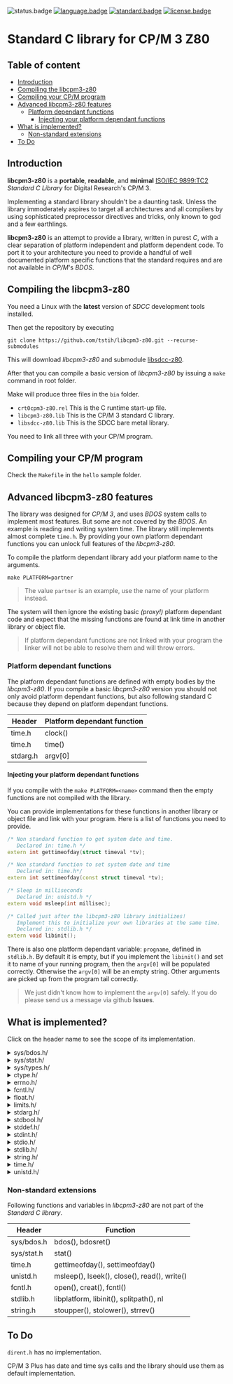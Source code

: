 ![status.badge] [![language.badge]][language.url] [![standard.badge]][standard.url] [![license.badge]][license.url]

# Standard C library for CP/M 3 Z80

## Table of content

- [Introduction](#introduction)
- [Compiling the libcpm3-z80](#compiling-the-libcpm3-z80)
- [Compiling your CP/M program](#compiling-your-cpm-program)
- [Advanced libcpm3-z80 features](#advanced-libcpm3-z80-features)
  * [Platform dependant functions](#platform-dependant-functions)
      + [Injecting your platform dependant functions](#injecting-your-platform-dependant-functions)
- [What is implemented?](#what-is-implemented-)
    * [Non-standard extensions](#non-standard-extensions)
- [To Do](#to-do)

## Introduction

**libcpm3-z80** is a **portable**, **readable**, and **minimal** [ISO/IEC 9899:TC2](http://www.open-std.org/jtc1/sc22/wg14/www/docs/n1124.pdf) *Standard C Library* for Digital Research's CP/M 3.

Implementing a standard library shouldn't be a daunting task. Unless the library immoderately aspires to target all architectures and all compilers by using sophisticated preprocessor directives and tricks, 
only known to god and a few earthlings.

**libcpm3-z80** is an attempt to provide a library, written in purest *C*, with a clear separation of platform independent and platform dependent code. To port it to your architecture you need to provide a handful of well documented platform specific functions that the standard requires and are not available in *CP/M*'s *BDOS*.


## Compiling the libcpm3-z80

You need a Linux with the **latest** version of *SDCC* development tools installed.

Then get the repository by executing 

`git clone https://github.com/tstih/libcpm3-z80.git --recurse-submodules`

This will download *libcpm3-z80* and submodule [libsdcc-z80](https://github.com/tstih/libsdcc-z80). 

After that you can compile a basic version of *libcpm3-z80* by issuing a `make` command in root folder.

Make will produce three files in the `bin` folder.
 * `crt0cpm3-z80.rel` This is the C runtime start-up file.
 * `libcpm3-z80.lib` This is the CP/M 3 standard C library.
 * `libsdcc-z80.lib` This is the SDCC bare metal library.

You need to link all three with your CP/M program.

## Compiling your CP/M program

Check the `Makefile` in the `hello` sample folder.

## Advanced libcpm3-z80 features

The library was designed for *CP/M 3*, and uses *BDOS* system calls to implement most features. But some are not covered by the *BDOS*. An example is reading and writing system time. The library still implements almost complete `time.h`. By providing your own platform dependant functions you can unlock full features of the *libcpm3-z80*.

To compile the platform dependant library add your platform name to the arguments. 

~~~
make PLATFORM=partner
~~~

 > The value `partner` is an example, use the name of your
 > platform instead. 
 
The system will then ignore the existing basic *(proxy!)* platform dependant code and expect that the missing functions are found at link time in another library or object file.

 > If platform dependant functions are not linked with your program 
 > the linker will not be able to resolve them and will throw errors.

### Platform dependant functions

The platform dependant functions are defined with empty bodies
by the *libcpm3-z80*. If you compile a basic *libcpm3-z80* version
you should not only avoid platform dependant functions, but also
following standard C because they depend on platform dependant
functions.


| Header     | Platform dependant function    |
|------------|--------------------------------| 
| time.h     | clock()                        |
| time.h     | time()                         |
| stdarg.h   | argv[0]                        |


#### Injecting your platform dependant functions

If you compile with the `make PLATFORM=<name>` command then
the empty functions are not compiled with the library. 

You can provide implementations for these functions in another
library or object file and link with your program. Here is a list
of functions you need to provide.

~~~cpp
/* Non standard function to get system date and time.
   Declared in: time.h */
extern int gettimeofday(struct timeval *tv);

/* Non standard function to set system date and time 
   Declared in: time.h*/
extern int settimeofday(const struct timeval *tv);

/* Sleep in milliseconds
   Declared in: unistd.h */
extern void msleep(int millisec);

/* Called just after the libcpm3-z80 library initializes!
   Implement this to initialize your own libraries at the same time.
   Declared in: stdlib.h */
extern void libinit();
~~~

There is also one platform dependant variable: `progname`, defined
in `stdlib.h`. By default it is empty, but if you implement the
`libinit()` and set it to name of your running program, then the
`argv[0]` will be populated correctly. Otherwise the `argv[0]` 
will be an empty string. Other arguments are picked up from the 
program tail correctly.

 > We just didn't know how to implement the `argv[0]` safely.
 > If you do please send us a message via github **Issues**.

## What is implemented?

Click on the header name to see the scope of its implementation.

<details><summary>sys/bdos.h/</summary>

~~~cpp
/* The usual exit codes. */
#define BDOS_SUCCESS 0
#define BDOS_FAILURE 0xff

/* CP/M 3 BDOS function codes
 * See here: https://www.seasip.info/Cpm/bdos.html
 */

/* Process commands */
#define P_TERMCPM       0               /* Process terminate */
#define P_CODE          108             /* Set process return code */
/* Console commands */
#define C_READ          1               /* Console read */
#define C_WRITE         2               /* Console write */
#define C_RAWIO         6               /* Console raw input */
#define C_DELIMIT       110             /* Get or set delimiter $ */
#define C_WRITEBLK      111             /* Send block of text to console */
/* Drive commands */
#define DRV_SET         14              /* Set drive */
#define DRV_LOGINVEC    24              /* Enumerate drives */
#define DRV_GET         25              /* Get current drive */
#define DRV_DPB         31              /* Get drive info block */
/* File commands */
#define F_OPEN          15              /* Open file */
#define F_CLOSE         16              /* Close file */
#define F_READ          20              /* Read from file */
#define F_WRITE         21              /* Write to file */
#define F_MAKE          22              /* Create file */
#define F_DMAOFF        26              /* Set DMA offset */
#define F_USERNUM       32              /* Get/set user area */
#define F_READRAND      33              /* Read random record */
#define F_WRITERAND     34              /* Write random record */
#define F_SIZE          35              /* Get file size in blocks */
#define F_RANDREC       36              /* Store current pos. */
#define F_TRUNCATE      99              /* Truncate a file */
#define F_PARSE         152             /* Parse filename into FCB. */

/* BDOS return code */
typedef struct bdos_ret_s {
    uint8_t reta;                       /* return code in reg A */
    uint8_t retb;                       /* return code in reg B */
    uint16_t rethl;                     /* return code in HL */
} bdos_ret_t;


/* Hadrware errors, returned in the H register. */
#define HWERR_SOFTWARE  0               /* Software error (i.e. file not found)*/
#define HWERR_DRV_SEL   1               /* Cant access drive */
#define HWERR_DISK_RO   2               /* Disk is read only */
#define HWERR_FILE_RO   3               /* File is read only */
#define HWERR_INV_DRV   4               /* Invalid drive */
#define HWERR_FOPEN     5               /* File is already open */
#define HWERR_CHECKSUM  6               /* FCB checksum error */
#define HWERR_PASSWORD  7               /* Password error */
#define HWERR_FEXISTS   8               /* File already exists */
#define HWERR_INV_FNME  9               /* Name contains ? */


/* Call bdos, return register A. */
extern uint8_t bdos(uint8_t fn, uint16_t param);

/* Call bdos, return results. */
extern bdos_ret_t *bdosret(uint8_t fn, uint16_t param, bdos_ret_t *p);
~~~
</details>  

<details><summary>sys/stat.h/</summary>

~~~cpp
struct stat {
    char        st_drive;               /* A - P */
    uint8_t     st_user;                /* 0 - 15 */
    off_t       st_size;                /* Total size, in bytes */
    uint16_t    st_blksize;             /* Block size */
    uint16_t    st_blocks;              /* Number of blocks */
    uint8_t     st_lrb;                 /* Last record byte count */
};

/* Read file stat. */
extern int stat(char *pathname, struct stat *statbuf);
~~~
</details>  

<details><summary>sys/types.h/</summary>

~~~cpp
/* This should be signed size, but it is too short. */
typedef long ssize_t;

/* Used to represent file sizes. */
typedef long off_t;
~~~
</details>


<details><summary>ctype.h/</summary>

~~~cpp
/* True if char is a letter. */
extern bool isalpha(int c);

/* True if char is white space. */
extern bool isspace(int c);

/* True if char is punctuation. */
extern bool ispunct(int c);

/* True if char is a digit */
extern bool isdigit(int c);

/* Returns char, converted to lowercase. */
extern int tolower(int c);

/* Return char converted to uppercase */
extern int toupper(int c);
~~~
</details>  


<details><summary>errno.h/</summary>

~~~cpp
#define ENOENT      2       /* no such file or directory */
#define	EIO         5       /* I/O error */
#define	E2BIG       7       /* argument list too long */
#define EBADF       9       /* bad file descriptor */
#define	EAGAIN      11      /* try again */
#define EWOULDBLOCK EAGAIN  /* -"- */
#define	ENOMEM      12      /* out of memory */
#define EINVAL      22      /* negative offset or offset beyond end of file? Invalid address */
#define ENFILE      23      /* too many open files (file table overflow) */
#define	ENOTTY      25      /* not a typewriter */
#define	EPIPE       32      /* broken pipe */

/* global error code */
extern int errno;
~~~
</details>  

<details><summary>fcntl.h/</summary>

~~~cpp
#define O_RDONLY    0x0000      /* Read only. */
#define O_WRONLY    0x0001      /* Write only. */
#define O_RDWR      0x0002      /* Read and write. */
#define	O_CREAT     0x0200      /* Create if nonexistant */
#define	O_TRUNC     0x0400      /* Truncate to zero length */

#define SEEK_SET    0
#define SEEK_CUR    1
#define SEEK_END    2

/* Open file, return file descriptor. */
extern int open(const char *pathname, int flags);

/* Create file, return file descriptor. */
extern int creat(const char *pathname);
~~~
</details>  

<details><summary>float.h/</summary>

~~~cpp
#define FLT_RADIX       2
#define FLT_MANT_DIG    24
#define FLT_EPSILON     1.192092896E-07F
#define FLT_DIG         6
#define FLT_MIN_EXP     (-125)
#define FLT_MIN         1.175494351E-38F
#define FLT_MIN_10_EXP  (-37)
#define FLT_MAX_EXP     (+128)
#define FLT_MAX         3.402823466E+38F
#define FLT_MAX_10_EXP  (+38)
~~~
</details>  


<details><summary>limits.h/</summary>

~~~cpp
#define CHAR_BIT    8                   /* Bits in char. */
#define SCHAR_MIN   -128
#define SCHAR_MAX   +127
#define UCHAR_MAX   255
#define CHAR_MIN    -128
#define CHAR_MAX    +127
#define MB_LEN_MAX  8                   /* Max. bytes in multi byte char. */
#define SHRT_MIN    -128
#define SHRT_MAX    +127
#define USHRT_MAX   255
#define INT_MIN     -32768
#define INT_MAX     +32767
#define UINT_MAX    65535
#define LONG_MIN    -2147483648
#define LONG_MAX    +2147483647
#define ULONG_MAX   4294967295
#define SSIZE_MAX   65535               /* Max bytes for file read */
~~~
</details>  

<details><summary>stdarg.h/</summary>

~~~cpp
/* Standard C var arg macros */
#define va_list                 unsigned char *
#define va_start(marker, last)  { marker = (va_list)&last + sizeof(last); }
#define va_arg(marker, type)    *((type *)((marker += sizeof(type)) - sizeof(type)))
#define va_end(marker)          marker = (va_list) 0;
~~~
</details>  

<details><summary>stdbool.h/</summary>

~~~cpp
#define bool int

#define false 0
#define FALSE 0
#define true 1
#define TRUE 1
~~~
</details>  

<details><summary>stddef.h/</summary>

~~~cpp
typedef uint16_t    ptrdiff_t;          /* Result of sub. two pointers. */
typedef uint16_t    size_t;             /* sizeof type */
~~~
</details>  

<details><summary>stdint.h/</summary>

~~~cpp
typedef signed char     int8_t;
typedef unsigned char   uint8_t;
typedef int             int16_t;
typedef unsigned int    uint16_t;
typedef long            int32_t;
typedef unsigned long   uint32_t;
~~~
</details>  

<details><summary>stdio.h/</summary>

~~~cpp
#define EOF         0x1A	
#define SEEK_SET    0
#define SEEK_CUR    1
#define SEEK_END    2

/* FILE type. */
typedef struct _iobuf {
  char      flags[4];
  int       fd;
  bool      eof;
} FILE; 

extern FILE *stdin;
extern FILE *stdout;
extern FILE *stderr;

/* Open file. */
extern FILE *fopen(const char *path, const char *mode);

/* Close a file. */
extern int fclose(FILE *fp);

/* Write a record. */
extern size_t fwrite(const void *ptr, size_t size, size_t nmemb, FILE *fp);

/* Read a record. */
extern size_t fread(void *ptr, size_t size, size_t nmemb, FILE *fp);

/* Move to fpos. */
extern int fseek(FILE *fp, long offset, int whence);

/* EOF reached? */
extern int feof(FILE *fp);

/* Get file position. */
extern long ftell(FILE *fp);

/* Get char. */
extern int fgetc(FILE *fp);

/* Prints a string. */
extern int puts(const char *s);

/* Reads a string */
extern char *gets(char *str);

/* Print formatted string to stdout. */
extern int printf(char *fmt, ...);

/* Prints formated string to a string. */
extern int sprintf(char *buf, char *fmt, ...);

/* Prints a char. */
extern int putchar(int c);

/* Reads a char (blocks). */
extern int getchar(void);
~~~
</details>  

<details><summary>stdlib.h/</summary>

~~~cpp
/* Standard requires it here. */
#ifndef NULL
#define NULL 0
#endif /* NULL */

/* How console functions interpret \n? As \n or as \r\n? */
#define NL_LF       0
#define NL_CRLF     1
#define NL_LFCR     2
extern char nltype;

/* Non standard extension, the name of the platform on
   which library was build i.e. z80-none or z80-partner.
   This is changed when adding PLATFORM=name to make call. */
extern char *libplatform;

/* Non standard extension, running program name.
   Used for argv[0]. */
extern char *progname;

/* Exit application. */
extern void exit(int status);

/* Absolute value. */
extern int abs (int i);

/* Covert ascii to integer. */
extern int atoi(const char *str);

/* Convert integer to ascii. */
extern char *itoa(int num, char *str, int base);

/* Return random number */
extern int rand(void);

/* Set random seed. */
extern void srand(unsigned int seed);

/* String to long using base. */
extern long strtol(char *nptr, char **endptr, int base);

/* String to unsigned long using base, */
extern unsigned long strtoul(const char *nptr, char **endptr, int base);

/* Memory allocation. */
extern void *malloc(size_t size);

/* Allocate zero initialized block. */
extern void *calloc (size_t num, size_t size);

/* Free allocated memory block. */
extern void free(void *ptr);

/* Quick sort */
extern void qsort(void *base, size_t nitems, size_t size, int (*compar)(const void *, const void*));

/* Non standard extension, this is a hook, called just
   after intialization of the Standard library */
extern void libinit();

/* Non standard extension: path parser. 
   Supported path formats are:
   [<drive>:]filename.typ[[g]<user area>]
   Returns 0 for success */
#define MAX_DRIVE   1
#define MAX_FNAME   8
#define MAX_EXT     3
extern int splitpath(
   const char *path,
   char *drive,
   int *user,
   char *fname,
   char *ext
);
~~~
</details>  

<details><summary>string.h/</summary>

~~~cpp
#ifndef NULL
#define NULL ( (void *) 0)
#endif /* NULL */

/* Set n bytes in memory block to the value c, */
extern void *memset(void *s, int c, size_t n);

/* Copy memory block, */
extern void *memcpy(const void *dest, const void *src, size_t n);

/* Searches for the first occurrence of the character c 
(an unsigned char) in the first n bytes. */
extern void *memchr(const void *s, int c, size_t n);

/* Compare memory blocks. 0=equal. */
extern int memcmp(const void *s1, const void *s2, size_t n);

/* Zero terminated string length. */
extern size_t strlen(const char *s);

/* Copy string to another string */
extern char *strcpy(char *dest, const char *src);

/* Copy max num chars to another string. */
extern char* strncpy(char* dst, const char* src, size_t num);

/* Compare strings, 0=match. */
extern int strcmp(const char *s1, const char *s2);

/* Compare first n chars of string. */
extern int strncmp(const char *s1, const char *s2, size_t n);

/* Find first occurence of c in s. */
extern char *strchr(const char *s, int c);

/* Find first occurence of c in s frin the right (=last occurence). */
extern char *strrchr(const char *s, int c);

/* Reverse a string. */
extern void strrev(char *s, register size_t n);

/* Non standard (unix) tokenizer. */
extern char *strsep(char **stringp, const char *delim);

/* The length of the number of characters before the 1st occurrence 
of character present in both the string. */
extern size_t strcspn(const char *s1, const char *s2); 

/* Tokenize string s using delimiters delim. */
extern char *strtok(char *s, const char *delim);

/* Return text of the errnum system error. */
extern char *strerror(int errnum);

/* Non standard extension: stoupper */
extern void stoupper(char *s);

/* Non standard extension: stolower */
extern void stolower(char *s);
~~~
</details>  

<details><summary>time.h/</summary>

~~~cpp
/* idp clock has a resolution of 1/100 sec */
#define CLOCKS_PER_SEC  100
typedef long clock_t;

/* Std C defines this as number of seconds since  00:00, Jan 1 1970 UTC */
typedef long time_t;

/* Std C tm struct */
struct tm {
    /* seconds,  range 0 to 59 */
    int tm_sec;
    /* minutes, range 0 to 59 */
    int tm_min;
    /* hours, range 0 to 23 */
    int tm_hour;
    /* day of the month, range 1 to 31 */
    int tm_mday;
    /* month, range 0 to 11 */
    int tm_mon;
    /* The number of years since 1900 */
    int tm_year;
    /* day of the week, range 0 to 6 */
    int tm_wday;
    /* day in the year, range 0 to 365 */
    int tm_yday;
    /* daylight saving time */
    int tm_isdst;
};

/* non standard for settimeofday and gettimeofday functions */
struct timeval { 
    time_t tv_sec;                      /* seconds since Jan. 1, 1970 */ 
    int tv_msec;                        /* and milliseconds */ 
}; 

/* Converts given calendar time tm to a textual representation of 
the following fixed 25-character form: Www Mmm dd hh:mm:ss yyyy. */
extern char* asctime(const struct tm* time_ptr);

/* Return current clock in 1/1000 seconds */
extern clock_t clock(void);

/* Convert current time to textual representation using the following
format Www Mmm dd hh:mm:ss yyyy (uses asctime...).*/
extern char* ctime(const time_t* ptt);

/* Returns difference between two time points in seconds! */
extern long difftime(time_t time_end,time_t time_beg);

/* Get Greenwich mean time (politically correct: UTC), make localtime
equal to UTC. */
#define localtime gmtime
extern struct tm *gmtime(const time_t *timer);

/* Create time_t given tm structure. */
extern time_t mktime(struct tm *tme);
	
/* Get current time. */
extern time_t time(time_t *arg);

/* Non standard function to get system date and time. */
extern int gettimeofday(struct timeval *tv);

/* Non standard function to set system date and time */
extern int settimeofday(const struct timeval *tv);

~~~
</details>  


<details><summary>unistd.h/</summary>

~~~cpp
/* Posix read. */
extern ssize_t read(int fd, void *buf, size_t count);

/* Posix close. */
extern int close(int fd);

/* Posix flush. */
extern int fsync(int fd);

/* Posix write. */
ssize_t write(int fd, const void *buf, size_t count); 

/* Posix lseek function */
off_t lseek(int fd, off_t offset, int whence);

/* Non standard function to sleep (in milliseconds).
   NOTE: The libcpm3-z80 only provides an empty proxy 
   to this function. If you want to use it you need to
   compile the libcpm3-z80 with the PLATFORM switch and
   inject your own implementation.  */
extern void msleep(int millisec);
~~~
</details>  


### Non-standard extensions

Following functions and variables in *libcpm3-z80* are not part of the *Standard C library*.

| Header      | Function                                            |
|-------------|-----------------------------------------------------| 
| sys/bdos.h  | bdos(), bdosret()                                   |
| sys/stat.h  | stat()                                              |
| time.h      | gettimeofday(), settimeofday()                      |
| unistd.h    | msleep(), lseek(), close(), read(), write()         |
| fcntl.h     | open(), creat(), fcntl()                            |
| stdlib.h    | libplatform, libinit(), splitpath(), nl             |
| string.h    | stoupper(), stolower(), strrev()                    |


## To Do

`dirent.h` has no implementation.

CP/M 3 Plus has date and time sys calls and the library should 
use them as default implementation.

[language.url]:   https://en.wikipedia.org/wiki/ANSI_C
[language.badge]: https://img.shields.io/badge/language-C-blue.svg

[standard.url]:   https://en.wikipedia.org/wiki/C89/
[standard.badge]: https://img.shields.io/badge/standard-C89-blue.svg

[license.url]:    https://github.com/tstih/libcpm3-z80/blob/main/LICENSE
[license.badge]:  https://img.shields.io/badge/license-MIT-blue.svg

[status.badge]:  https://img.shields.io/badge/status-stable-green.svg